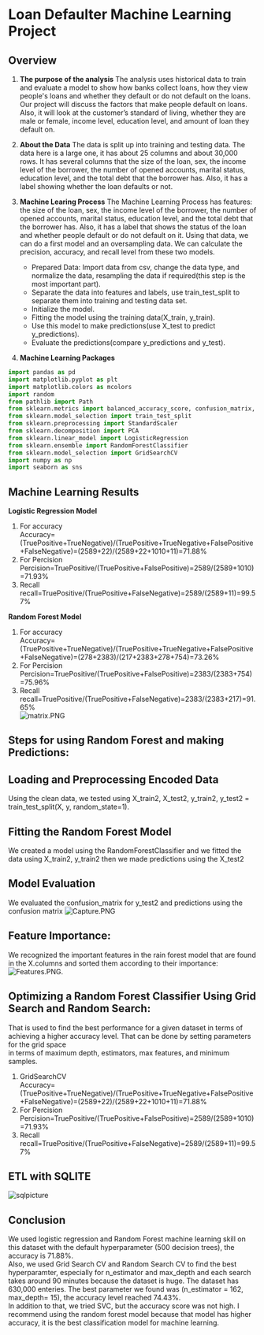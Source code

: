 # Loan Defaulter Machine Learning Project
## Overview 
1. **The purpose of the analysis**
	The analysis uses historical data to train and evaluate a model to show how banks collect loans, how they view people's loans and whether they default or do not default on the loans. Our project will discuss the factors that make people default on loans. Also, it will look at the customer’s standard of living, whether they are male or female, income level, education level, and amount of loan they default on.  
2. **About the Data**
	The data is split up into training and testing data. The data here is a large one, it has about 25 columns and about 30,000 rows. It has several columns that the size of the loan, sex, the income level of the borrower, the number of opened accounts, marital status, education level, and the total debt that the borrower has. Also, it has a label showing whether the loan defaults or not. 
3. **Machine Learing Process**
	The Machine Learning Process has features: the size of the loan, sex, the income level of the borrower, the number of opened accounts, marital status, education level, and the total debt that the borrower has.  Also, it has a label that shows the status of the loan and whether people default or do not default on it. Using that data, we can do a first model and an oversampling data. We can calculate the precision, accuracy, and recall level from these two models. 
	* Prepared Data:
	Import data from csv, change the data type, and normalize the data, resampling the data if required(this step is the most important part).
	* Separate the data into features and labels, use train_test_split to separate them into training and testing data set. 
	* Initialize the model.
	* Fitting the model using the training data(X_train, y_train).
	* Use this model to make predictions(use X_test to predict y_predictions).
	* Evaluate the predictions(compare y_predictions and y_test).

4. **Machine Learning Packages**     
```python 
import pandas as pd
import matplotlib.pyplot as plt
import matplotlib.colors as mcolors
import random
from pathlib import Path
from sklearn.metrics import balanced_accuracy_score, confusion_matrix, classification_report, accuracy_score
from sklearn.model_selection import train_test_split
from sklearn.preprocessing import StandardScaler
from sklearn.decomposition import PCA
from sklearn.linear_model import LogisticRegression
from sklearn.ensemble import RandomForestClassifier
from sklearn.model_selection import GridSearchCV
import numpy as np
import seaborn as sns
``` 
## Machine Learning Results
**Logistic Regression Model**      
1. For accuracy    
Accuracy=(TruePositive+TrueNegative)/(TruePositive+TrueNegative+FalsePositive+FalseNegative)=(2589+22)/(2589+22+1010+11)=71.88%
2. For Percision
Percision=TruePositive/(TruePositive+FalsePositive)=2589/(2589+1010)=71.93%
3. Recall
recall=TruePositive/(TruePositive+FalseNegative)=2589/(2589+11)=99.57%    

**Random Forest Model**       
1. For accuracy    
Accuracy=(TruePositive+TrueNegative)/(TruePositive+TrueNegative+FalsePositive+FalseNegative)=(278+2383)/(217+2383+278+754)=73.26%
2. For Percision
Percision=TruePositive/(TruePositive+FalsePositive)=2383/(2383+754)=75.96%
3. Recall
recall=TruePositive/(TruePositive+FalseNegative)=2383/(2383+217)=91.65%   
![matrix.PNG](./Pictures/matrix.PNG)

## Steps for using Random Forest and making Predictions: 
## Loading and Preprocessing Encoded Data
Using the clean data, we tested using X_train2, X_test2, y_train2, y_test2 = train_test_split(X, y, random_state=1).

## Fitting the Random Forest Model
We created a model using the RandomForestClassifier and we fitted the data using X_train2, y_train2 then we made predictions using the X_test2

## Model Evaluation
We evaluated the confusion_matrix for y_test2 and predictions using the confusion matrix
![Capture.PNG](./Pictures/Capture.PNG)

## Feature Importance:
We recognized the important features in the rain forest model that are found in the X.columns and sorted them according to their importance:
![Features.PNG](./Pictures/Features.PNG).

## Optimizing a Random Forest Classifier Using Grid Search and Random Search:
That is used to find the best performance for a given dataset in terms of achieving a higher accuracy level. That can be done by setting parameters for the grid space   
in terms of maximum depth, estimators, max features, and minimum samples. 
1. GridSearchCV    
Accuracy=(TruePositive+TrueNegative)/(TruePositive+TrueNegative+FalsePositive+FalseNegative)=(2589+22)/(2589+22+1010+11)=71.88%
2. For Percision
Percision=TruePositive/(TruePositive+FalsePositive)=2589/(2589+1010)=71.93%
3. Recall
recall=TruePositive/(TruePositive+FalseNegative)=2589/(2589+11)=99.57%    

## ETL with SQLITE
![sqlpicture](./Pictures/SQLCapture.PNG)

## Conclusion
We used logistic regression and Random Forest machine learning skill on this dataset with the default hyperparameter (500 decision trees), the accuracy is 71.88%.     
Also, we used Grid Search CV and Random Search CV to find the best hyperparamter, especially for n_estimator and max_depth and each search takes around 90 minutes because the dataset is huge. The dataset has 630,000 enteries. The best parameter we found was (n_estimator = 162, max_depth= 15), the accuracy level reached 74.43%.      
In addition to that, we tried SVC, but the accuracy score was not high. I recommend using the random forest model because that model has higher accuracy, it is the best classification model for machine learning. 

